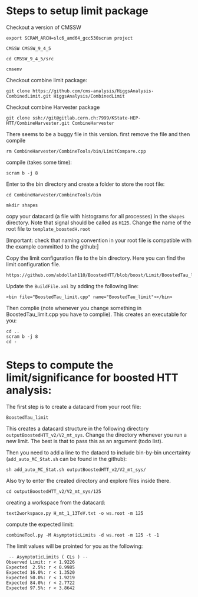 # Steps to setup limit package 

Checkout a version of CMSSW

    export SCRAM_ARCH=slc6_amd64_gcc530scram project 
  
    CMSSW CMSSW_9_4_5
    
    cd CMSSW_9_4_5/src
  
    cmsenv


Checkout combine limit package:

    git clone https://github.com/cms-analysis/HiggsAnalysis-CombinedLimit.git HiggsAnalysis/CombinedLimit
  
Checkout combine Harvester package
 
    git clone ssh://git@gitlab.cern.ch:7999/KState-HEP-HTT/CombineHarvester.git CombineHarvester
  
There seems to be a buggy file in this version. first remove the file and then compile
    
    rm CombineHarvester/CombineTools/bin/LimitCompare.cpp
    
compile (takes some time):
  
    scram b -j 8
  
Enter to the bin directory and create a folder to store the root file:

    cd CombineHarvester/CombineTools/bin
    
    mkdir shapes
    
copy your datacard (a file with histograms for all processes) in the ``shapes`` directory. Note that signal should be called as ``H125``. Change the name of the root file to ``template_boostedH.root``


[Important: check that naming convention in your root file is compatible with the example committed to the github:]

Copy the limit configuration file to the bin directory. Here you can find the limit configuration file.

    https://github.com/abdollah110/BoostedHTT/blob/boost/Limit/BoostedTau_limit.cpp
    
Update the ``BuildFile.xml`` by adding the following line:

    <bin file="BoostedTau_limit.cpp" name="BoostedTau_limit"></bin>

Then complie (note whenever you change something in BoostedTau_limit.cpp you have to complie). This creates an executable for you:

    cd ..
    scram b -j 8
    cd -
    
# Steps to compute the limit/significance for boosted HTT analysis:
    
The first step is to create a datacard from your root file:

    BoostedTau_limit
    
This creates a datacard structure in the following directory ``outputBoostedHTT_v2/V2_mt_sys``. Change the directory whenever you run a new limit. The best is that to pass this as an argument (todo list). 

Then you need to add a line to the datacrd to include bin-by-bin uncertainty (``add_auto_MC_Stat.sh`` can be found in the github):

    sh add_auto_MC_Stat.sh outputBoostedHTT_v2/V2_mt_sys/
     
Also try to enter the created directory and explore files inside there.
    
    cd outputBoostedHTT_v2/V2_mt_sys/125
    
creating a workspace from the datacard:

    text2workspace.py H_mt_1_13TeV.txt -o ws.root -m 125
    
compute the expected limit:

    combineTool.py -M AsymptoticLimits -d ws.root -m 125 -t -1
    
The limit values will be prointed for you as the following:

     -- AsymptoticLimits ( CLs ) --
    Observed Limit: r < 1.9226
    Expected  2.5%: r < 0.9985
    Expected 16.0%: r < 1.3520
    Expected 50.0%: r < 1.9219
    Expected 84.0%: r < 2.7722
    Expected 97.5%: r < 3.8642


    
    

        
    
